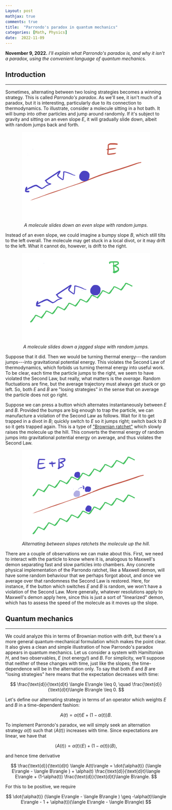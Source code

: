 ```yaml
---
Layout: post
mathjax: true
comments: true
title:  "Parrondo's paradox in quantum mechanics"
categories: [Math, Physics]
date:  2022-11-09
---
```


**November 9, 2022.** *I'll explain what Parrondo's paradox is, and why it
  isn't a paradox, using the convenient language of quantum mechanics.*

## Introduction
---

Sometimes, alternating between two losing strategies becomes a winning
strategy. This is called *Parrondo's paradox*. As we'll see, it isn't
much of a paradox, but it is interesting, particularly due to its
connection to thermodynamics.
To illustrate, consider a molecule sitting in a hot bath.
It will bump into other particles and jump around randomly.
If it's subject to gravity and sitting on an even slope $E$, it will gradually
slide down, albeit with random jumps back and forth.

<figure>
    <div style="text-align:center"><img src
    ="/img/posts/qparrondo1.png" width="400"/>
	<figcaption><i>A molecule slides down an even slope with random jumps.</i></figcaption>
	</div>
	</figure>

Instead of an even slope, we could imagine a bumpy slope $B$, which still
tilts to the left overall. The molecule may get stuck in a local
divot, or it may drift to the left.
What it cannot do, however, is drift to the right.

<figure>
    <div style="text-align:center"><img src
    ="/img/posts/qparrondo2.png" width="400"/>
	<figcaption><i>A molecule slides down a jagged slope with random jumps.</i></figcaption>
	</div>
	</figure>

Suppose that it did. Then we would be turning thermal energy---the
random jumps---into gravitational potential energy. This violates the
Second Law of thermodynamics, which forbids us turning thermal energy
into useful work.
To be clear, each time the particle jumps to the right, we seem to
have violated the Second Law, but really, what matters is the
*average*.
Random fluctuations are fine, but the average trajectory must always
get stuck or go left.
So, both $E$ and $B$ are "losing strategies" in the sense that on
average the particle does not go right.

Suppose we can press a button which alternates instantaneously between
$E$ and $B$.
Provided the bumps are big enough to trap the particle, we can
manufacture a violation of the Second Law as follows.
Wait for it to get trapped in a divot in $B$; quickly switch to $E$ so
it jumps right; switch back to $B$ so it gets trapped again.
This is a type of
["Brownian ratchet"](https://en.wikipedia.org/wiki/Brownian_ratchet)
which slowly raises the molecule up the hill.
This converts the thermal energy of random jumps into gravitational
potential energy on average, and thus violates the Second Law.

<figure>
    <div style="text-align:center"><img src
    ="/img/posts/qparrondo3.png" width="400"/>
	<figcaption><i>Alternating between slopes ratchets the molecule up
    the hill.</i></figcaption>
	</div>
	</figure>

There are a couple of observations we can make about this.
First, we need to interact with the particle to know where it is,
analogous to Maxwell's demon separating fast and slow particles into
chambers.
Any concrete physical implementation of the Parrondo ratchet, like a
Maxwell demon, will have some random behaviour that we perhaps forgot
about, and once we average over that randomness the Second Law is
restored.
Here, for instance, if the button which switches $E$ and $B$ is
random, we won't have a violation of the Second Law.
More generally, whatever resolutions apply to Maxwell's demon apply
here, since this is just a sort of "linearized" demon, which has to
assess the speed of the molecule as it moves up the slope.

## Quantum mechanics
---

We could analyze this in terms of Brownian motion with drift, but
there's a more general quantum-mechanical formulation which makes the
point clear.
It also gives a clean and simple illustration of how Parrondo's
paradox appears in quantum mechanics.
Let us consider a system with Hamiltonian $H$, and two observables,
$E$ (not energy!) and $B$.
For simplicity, we'll suppose that neither of these changes with time,
just like the slopes; the time-dependence will be in the alternation only.
To say that both $E$ and $B$ are "losing strategies" here means that the
expectation decreases with time:

$$
\frac{\text{d}}{\text{d}t} \langle E\rangle \leq 0, \quad \frac{\text{d}}{\text{d}t}\langle B\rangle \leq 0.
$$

Let's define our alternating strategy in terms of an operator which
weights $E$ and $B$ in a time-dependent fashion:

$$
A(t) = \alpha(t) E + (1-\alpha(t)) B.
$$

To implement Parrondo's paradox, we will simply seek an alternation
strategy $\alpha(t)$ such that $\langle A(t)\rangle$ increases with
time.
Since expectations are linear, we have that

$$
\langle A(t)\rangle = \alpha(t) \langle E\rangle + (1-\alpha(t))
\langle B\rangle,
$$

and hence time derivative

$$
\frac{\text{d}}{\text{d}t} \langle A(t)\rangle = \dot{\alpha(t)}
(\langle E\rangle - \langle B\rangle ) + \alpha(t) \frac{\text{d}}{\text{d}t}\langle E\rangle + (1-\alpha(t)) \frac{\text{d}}{\text{d}t}\langle B\rangle.
$$

For this to be positive, we require 

$$
\dot{\alpha(t)}
(\langle E\rangle - \langle B\rangle ) \geq -\alpha(t)\langle
E\rangle - 1 + \alpha(t))(\langle E\rangle - \langle B\rangle)
$$
